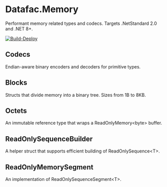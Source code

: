 # Datafac.Memory
Performant memory related types and codecs. Targets .NetStandard 2.0 and .NET 8+.

[![Build-Deploy](https://github.com/datafac/memory/actions/workflows/dotnet.yml/badge.svg)](https://github.com/datafac/memory/actions/workflows/dotnet.yml)

## Codecs
Endian-aware binary encoders and decoders for primitive types.

## Blocks
Structs that divide memory into a binary tree. Sizes from 1B to 8KB.

## Octets
An immutable reference type that wraps a ReadOnlyMemory\<byte\> buffer.

## ReadOnlySequenceBuilder
A helper struct that supports efficient building of ReadOnlySequence\<T\>.

## ReadOnlyMemorySegment
An implementation of ReadOnlySequenceSegment\<T\>.
